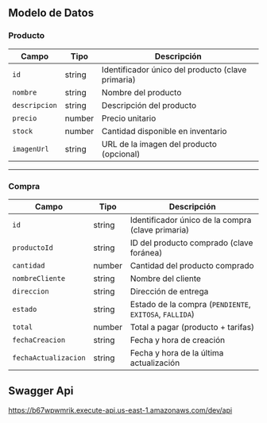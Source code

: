 ## Modelo de Datos

### Producto

| Campo        | Tipo    | Descripción                                         |
|--------------|---------|-----------------------------------------------------|
| `id`         | string  | Identificador único del producto (clave primaria)   |
| `nombre`     | string  | Nombre del producto                                  |
| `descripcion`| string  | Descripción del producto                             |
| `precio`     | number  | Precio unitario                                     |
| `stock`      | number  | Cantidad disponible en inventario                   |
| `imagenUrl`  | string  | URL de la imagen del producto (opcional)            |

---

### Compra

| Campo              | Tipo    | Descripción                                                |
|--------------------|---------|------------------------------------------------------------|
| `id`               | string  | Identificador único de la compra (clave primaria)          |
| `productoId`       | string  | ID del producto comprado (clave foránea)                   |
| `cantidad`         | number  | Cantidad del producto comprado                              |
| `nombreCliente`    | string  | Nombre del cliente                                          |
| `direccion`        | string  | Dirección de entrega                                        |
| `estado`           | string  | Estado de la compra (`PENDIENTE`, `EXITOSA`, `FALLIDA`)    |
| `total`            | number  | Total a pagar (producto + tarifas)                          |
| `fechaCreacion`    | string  | Fecha y hora de creación                                    |
| `fechaActualizacion`| string | Fecha y hora de la última actualización                     |


## Swagger Api
https://b67wpwmrik.execute-api.us-east-1.amazonaws.com/dev/api